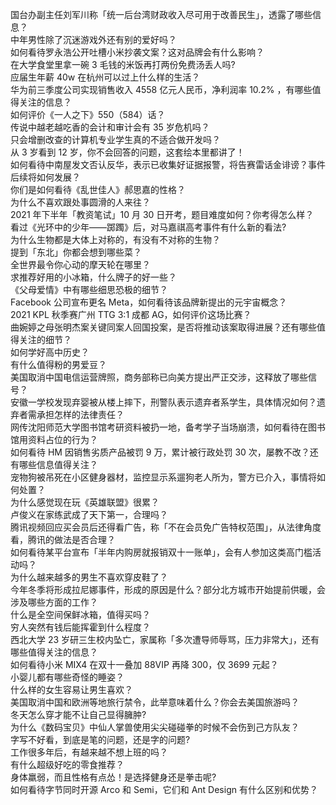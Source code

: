 国台办副主任刘军川称「统一后台湾财政收入尽可用于改善民生」，透露了哪些信息？  
中年男性除了沉迷游戏外还有别的爱好吗？  
如何看待罗永浩公开吐槽小米抄袭文案？这对品牌会有什么影响？  
在大学食堂里拿一碗 3 毛钱的米饭再打两份免费汤丢人吗?  
应届生年薪 40w 在杭州可以过上什么样的生活？  
华为前三季度公司实现销售收入 4558 亿元人民币，净利润率 10.2% ，有哪些值得关注的信息？  
如何评价《一人之下》550（584）话？  
传说中越老越吃香的会计和审计会有 35 岁危机吗？  
只会增删改查的计算机专业学生真的不适合做开发吗？  
从 3 岁看到 12 岁，你不会回答的问题，这套绘本里都讲了！  
如何看待中南屋发文否认反华，表示已收集好证据报警，将告赛雷话金诽谤？事件后续将如何发展？  
你们是如何看待《乱世佳人》郝思嘉的性格？  
为什么不喜欢跟处事圆滑的人来往？  
2021 年下半年「教资笔试」10 月 30 日开考，题目难度如何？你考得怎么样？  
看过《光环中的少年——踯躅》后，对马嘉祺高考事件有什么新的看法?  
为什么生物都是大体上对称的，有没有不对称的生物？  
提到「东北」你都会想到哪些菜？  
全世界最令你心动的摩天轮在哪里？  
求推荐好用的小冰箱，什么牌子的好一些？  
《父母爱情》中有哪些细思恐极的细节？  
Facebook 公司宣布更名 Meta，如何看待该品牌新提出的元宇宙概念？  
2021 KPL 秋季赛广州 TTG 3:1 成都 AG，如何评价这场比赛？  
曲婉婷之母张明杰案关键同案人回国投案，是否将推动该案取得进展？还有哪些值得关注的细节？  
如何学好高中历史？  
有什么值得粉的男爱豆？  
美国取消中国电信运营牌照，商务部称已向美方提出严正交涉，这释放了哪些信号？  
安徽一学校发现弃婴被从楼上摔下，刑警队表示遗弃者系学生，具体情况如何？遗弃者需承担怎样的法律责任？  
网传沈阳师范大学图书馆考研资料被扔一地，备考学子当场崩溃，如何看待在图书馆用资料占位的行为？  
如何看待 HM 因销售劣质产品被罚 9 万，累计被行政处罚 30 次，屡教不改？还有哪些信息值得关注？  
宠物狗被吊死在小区健身器材，监控显示系遛狗老人所为，警方已介入，事情将如何处置？  
为什么感觉现在玩《英雄联盟》很累？  
卢俊义在家练武成了天下第一，合理吗？  
腾讯视频回应买会员后还得看广告，称「不在会员免广告特权范围」，从法律角度看，腾讯的做法是否合理？  
如何看待某平台宣布「半年内购房就报销双十一账单」，会有人参加这类高门槛活动吗？  
为什么越来越多的男生不喜欢穿皮鞋了？  
今年冬季将形成拉尼娜事件，形成的原因是什么？部分北方城市开始提前供暖，会涉及哪些方面的工作？  
什么是全空间保鲜冰箱，值得买吗？  
穷人突然有钱后能挥霍到什么程度？  
西北大学 23 岁研三生校内坠亡，家属称「多次遭导师辱骂，压力非常大」，还有哪些值得关注的信息？  
如何看待小米 MIX4 在双十一叠加 88VIP 再降 300，仅 3699 元起？  
小婴儿都有哪些奇怪的睡姿？  
什么样的女生容易让男生喜欢？  
美国取消中国和欧洲等地旅行禁令，此举意味着什么？你会去美国旅游吗？  
冬天怎么穿才能不让自己显得臃肿?  
为什么《数码宝贝》中仙人掌兽使用尖尖碰碰拳的时候不会伤到己方队友？  
字写不好看，到底是笔的问题，还是字的问题?  
工作很多年后，有越来越不想上班的吗？  
有什么超级好吃的零食推荐？  
身体羸弱，而且性格有点怂！是选择健身还是拳击呢?  
如何看待字节同时开源 Arco 和 Semi，它们和 Ant Design 有什么区别和优势？  
